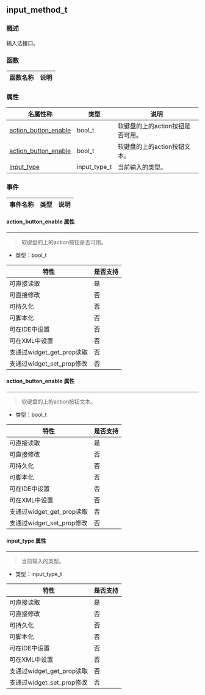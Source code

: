 ## input\_method\_t
### 概述
 输入法接口。

### 函数
<p id="input_method_t_methods">

| 函数名称 | 说明 | 
| -------- | ------------ | 
### 属性
<p id="input_method_t_properties">

| 名属性称 | 类型 | 说明 | 
| -------- | ----- | ------------ | 
| <a href="#input_method_t_action_button_enable">action\_button\_enable</a> | bool\_t | 软键盘的上的action按钮是否可用。 |
| <a href="#input_method_t_action_button_enable">action\_button\_enable</a> | bool\_t | 软键盘的上的action按钮文本。 |
| <a href="#input_method_t_input_type">input\_type</a> | input\_type\_t | 当前输入的类型。 |
### 事件
<p id="input_method_t_events">

| 事件名称 | 类型  | 说明 | 
| -------- | ----- | ------- | 
#### action\_button\_enable 属性
-----------------------
> <p id="input_method_t_action_button_enable"> 软键盘的上的action按钮是否可用。



* 类型：bool\_t

| 特性 | 是否支持 |
| -------- | ----- |
| 可直接读取 | 是 |
| 可直接修改 | 否 |
| 可持久化   | 否 |
| 可脚本化   | 否 |
| 可在IDE中设置 | 否 |
| 可在XML中设置 | 否 |
| 支通过widget_get_prop读取 | 否 |
| 支通过widget_set_prop修改 | 否 |
#### action\_button\_enable 属性
-----------------------
> <p id="input_method_t_action_button_enable"> 软键盘的上的action按钮文本。



* 类型：bool\_t

| 特性 | 是否支持 |
| -------- | ----- |
| 可直接读取 | 是 |
| 可直接修改 | 否 |
| 可持久化   | 否 |
| 可脚本化   | 否 |
| 可在IDE中设置 | 否 |
| 可在XML中设置 | 否 |
| 支通过widget_get_prop读取 | 否 |
| 支通过widget_set_prop修改 | 否 |
#### input\_type 属性
-----------------------
> <p id="input_method_t_input_type"> 当前输入的类型。



* 类型：input\_type\_t

| 特性 | 是否支持 |
| -------- | ----- |
| 可直接读取 | 是 |
| 可直接修改 | 否 |
| 可持久化   | 否 |
| 可脚本化   | 否 |
| 可在IDE中设置 | 否 |
| 可在XML中设置 | 否 |
| 支通过widget_get_prop读取 | 否 |
| 支通过widget_set_prop修改 | 否 |
